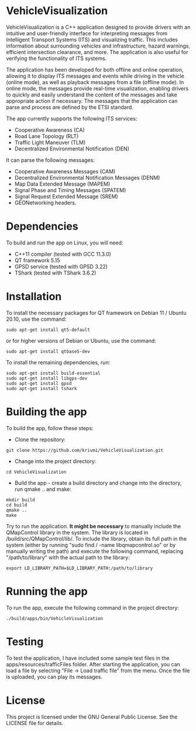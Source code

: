 # VehicleVisualization

VehicleVisualization is a C++ application designed to provide drivers with an intuitive and user-friendly interface for interpreting messages from Intelligent Transport Systems (ITS) and visualizing traffic. This includes information about surrounding vehicles and infrastructure, hazard warnings, efficient intersection clearance, and more. The application is also useful for verifying the functionality of ITS systems.

The application has been developed for both offline and online operation, allowing it to display ITS messages and events while driving in the vehicle (online mode), as well as playback messages from a file (offline mode). In online mode, the messages provide real-time visualization, enabling drivers to quickly and easily understand the content of the messages and take appropriate action if necessary. The messages that the application can parse and process are defined by the ETSI standard.

The app currently supports the following ITS services: 
- Cooperative Awareness (CA)
- Road Lane Topology (RLT)
- Traffic Light Maneuver (TLM)
- Decentralized Environmental Notification (DEN)

It can parse the following messages: 
- Cooperative Awareness Messages (CAM)
- Decentralized Environmental Notification Messages (DENM)
- Map Data Extended Message (MAPEM)
- Signal Phase and Timing Messages (SPATEM)
- Signal Request Extended Message (SREM)
- GEONetworking headers.

# Dependencies
To build and run the app on Linux, you will need:

- C++11 compiler (tested with GCC 11.3.0)
- QT framework 5.15 
- GPSD service (tested with GPSD 3.22)
- TShark (tested with TShark 3.6.2)

# Installation

To install the necessary packages for QT framework on Debian 11 / Ubuntu 20.10, use the command:
```
sudo apt-get install qt5-default
```
or for higher versions of Debian or Ubuntu, use the command:
```
sudo apt-get install qtbase5-dev
```

To install the remaining dependencies, run:
```
sudo apt-get install build-essential 
sudo apt-get install libgps-dev 
sudo apt-get install gpsd 
sudo apt-get install tshark
```

# Building the app
To build the app, follow these steps:

- Clone the repository:
```
git clone https://github.com/krivmi/VehicleVisualization.git
```

- Change into the project directory:
```
cd VehicleVisualization
```

- Build the app - create a build directory and change into the directory, run qmake .. and make:
```
mkdir build
cd build
qmake ..
make
```

Try to run the application. **It might be necessary** to manually include the QMapControl library in the system. The library is located in /build/src/QMapControl/lib/. To include the library, obtain its full path in the system (either by running "sudo find / -name libqmapcontrol.so" or by manually writing the path) and execute the following command, replacing "/path/to/library" with the actual path to the library:

```
export LD_LIBRARY_PATH=$LD_LIBRARY_PATH:/path/to/library
```
# Running the app
To run the app, execute the following command in the project directory:

```
./build/apps/bin/VehicleVisualization
```

# Testing
To test the application, I have included some sample test files in the apps/resources/trafficFiles folder. After starting the application, you can load a file by selecting "File -> Load traffic file" from the menu. Once the file is uploaded, you can play its messages.

# License
This project is licensed under the GNU General Public License. See the LICENSE file for details.
